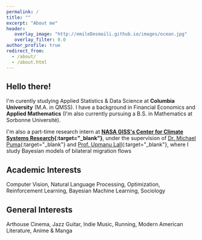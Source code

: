 ```yaml
---
permalink: /
title: ""
excerpt: "About me"
header:
   overlay_image: "http://emileDesmaili.github.io/images/ocean.jpg"
   overlay_filter: 0.0
author_profile: true
redirect_from: 
  - /about/
  - /about.html 
---
```


**Hello there!**
---

I'm curently studying Applied Statistics & Data Science at **Columbia University** (M.A. in QMSS). I have a background in Financial Economics and **Applied Mathematics** (I'm also currently pursuing a B.S. in Mathematics at Sorbonne Université).

I'm also a part-time research intern at **[NASA GISS's Center for Climate Systems Research](https://www.giss.nasa.gov/){:target="_blank"}**, under the supervision of [Dr. Michael Puma](https://science.gsfc.nasa.gov/sed/bio/michael.j.puma){:target="_blank"} and [Prof. Upmanu Lall](http://www.columbia.edu/~ula2/){:target="_blank"}, where I study Bayesian models of bilateral migration flows


**Academic Interests**
---

Computer Vision, Natural Language Processing, Optimization, Reinforcement Learning, Bayesian Machine Learning, Sociology


**General Interests**
---

Arthouse Cinema, Jazz Guitar, Indie Music, Running, Modern American Literature, Anime & Manga




